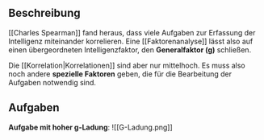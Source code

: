 ## Beschreibung
[[Charles Spearman]] fand heraus, dass viele Aufgaben zur Erfassung der Intelligenz miteinander korrelieren. Eine [[Faktorenanalyse]] lässt also auf einen übergeordneten Intelligenzfaktor, den **Generalfaktor (g)** schließen.

Die [[Korrelation|Korrelationen]] sind aber nur mittelhoch. Es muss also noch andere **spezielle Faktoren** geben, die für die Bearbeitung der Aufgaben notwendig sind.

## Aufgaben
**Aufgabe mit hoher g-Ladung**:
![[G-Ladung.png]]